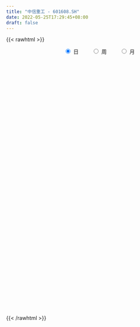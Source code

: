 ```yaml
---
title: "中信重工 - 601608.SH"
date: 2022-05-25T17:29:45+08:00
draft: false
---
```

{{< rawhtml >}}
    <div style="text-align: center">
        <label style="padding: 1rem;"><input style="margin-right: .5rem" type="radio" name="period" value="D" checked onclick="period_change(this)">日</label>
        <label style="padding: 1rem;"><input style="margin-right: .5rem" type="radio" name="period" value="W" onclick="period_change(this)">周</label>
        <label style="padding: 1rem;"><input style="margin-right: .5rem" type="radio" name="period" value="M" onclick="period_change(this)">月</label>
    </div>
    <div id="chart" style="height: 700px;"></div> 
    <script type="text/javascript">
        const D_v = [151271.16,103616.35,180490.58,103396.0,112968.5,92771.3,87438.8,121999.14,134313.66,95835.88,171303.19,303034.0,186067.5,106469.68,98092.66,81021.5,81528.0,83546.1,79774.51,119081.0,160177.5,103045.01,97140.44,102372.0,61863.52,102126.01,194772.79,127841.0,115145.0,106036.23,96478.09,324695.1,974049.99,1985480.8200000001,1564487.2,909952.3199999999,878030.7,468102.53,530764.0,463772.93,465530.17,252750.08,436037.3,633409.3,459262.64,351858.88,286648.65,210507.44,197715.3,510340.98,321627.1,304542.58,577513.33,230108.57,210083.67,272149.09,563201.03,1032859.09,693520.01,381384.54,495393.42,303038.78,480160.08,375949.38,273879.35,215077.27,310668.37,313813.83,236927.0,942674.74,1274289.7,2636194.3399999999,1301046.5800000001,941640.3,982386.0699999999,1382982.6200000001,805081.9300000001,790851.6899999999,1953967.0800000001,3780621.21,1848002.71,1676538.52,1984308.97,1569611.25,3313048.1800000002,2406843.6699999999,1240048.3100000001,729627.63,1152784.0700000001,1576290.54,1946225.6799999999,2840697.25,2318789.3900000001,1712985.6299999999,1284609.23,1437727.03,1465671.1000000001,1146883.25,690975.71,1465392.51,805058.88,824011.0600000001,686081.75,842950.0600000001,786345.36,771970.6899999999,694930.98,566364.3100000001,584914.59,490727.93,615370.17,639804.16,474941.38,432408.17,510818.7,462877.05,854750.52,508785.62,318568.56,319922.99,355219.11,422075.96,417764.88,405303.42,386874.08,446575.04,740348.3,1476531.8200000001,907651.8,611225.9,404404.16,362569.61,373510.58,462181.24,839023.35,477104.64,574979.65,763226.17,1023296.9300000001,668413.95,576429.95,490847.57,436845.74,422106.98,592529.75,1209493.5600000001,663963.6,632439.58,643206.39,588990.08,539616.8,389609.13,592641.1899999999,335872.19,288206.01,272192.9,216909.64,211548.84,263544.11,332345.34,224400.75,510013.75,260198.74,227082.0,237937.44,195533.27,210102.95,272120.15,307493.6,214267.85,323284.55,190217.0,218421.9,317274.81,230046.48,267798.0,252823.79,269762.5,228157.3,215819.0,188525.71,228023.31,196428.96,130597.5,128948.0,176481.77,185385.9,168017.22,272621.53,217412.51,325296.13,215155.11,143407.41,386456.75,207419.9,200873.0,232849.78,255161.53,265117.5,348837.5,207027.53,189715.74,223187.96,289987.7,268517.75,198285.92,202900.44,182779.82,131539.62,136737.84,115690.93,118254.28,157211.43,133601.01,168872.05,124641.0,150319.42,195178.62,176625.61,187731.35,299974.23,206885.88,131965.96,157989.39,179943.72,118527.24,113953.62,134347.97,246874.5,143809.17,246590.48,189285.1,215107.45,145655.41,202338.98,141066.0,147592.67,133893.89,137302.09,160877.5,122055.0,91741.68,90606.13,86314.5,123264.11,172646.31,179091.73,112781.1,221902.9,189958.2]
const D_histogram = [0.0,-0.0012763533,0.0005397956,-0.0021647919,-0.0050162336,-0.0065224569,-0.0064535222,-0.0041162421,-0.001740321,-0.0007371168,0.0019074919,-0.0022074373,-0.0058775165,-0.0090693666,-0.0104971256,-0.0113585926,-0.0105177174,-0.0079917785,-0.0058002266,-0.0020117788,0.0019453844,0.0032564772,0.0034647073,0.0010547238,0.0009503041,0.0010179219,0.0043656244,0.0044975103,0.0025966204,0.0033316518,0.0018564062,0.0022470252,0.0241585137,0.0405245124,0.0537407626,0.0539822085,0.0427711037,0.029971014,0.0129486113,0.0036960789,-0.0008416353,-0.0034671351,-0.0142893013,-0.013101175,-0.0082403314,-0.0076761529,-0.0117252686,-0.0152424208,-0.0150289134,-0.011177686,-0.0122299973,-0.0130882115,-0.026475192,-0.031043107,-0.0310495445,-0.0249413294,0.0019285538,0.0155670362,0.0252226413,0.0299419666,0.0344425718,0.0353007736,0.038217778,0.031336177,0.024345913,0.0156839632,0.0038398533,0.0040150726,-0.0010580947,0.0099928056,0.0407587032,0.0732414097,0.0755743243,0.0689262152,0.0491822629,0.0502327761,0.0469165279,0.0690099613,0.1082669354,0.1144955253,0.1039023287,0.1220128356,0.1134907818,0.0986748529,0.1104601224,0.0850802825,0.0560497325,0.0280395989,-0.0151572973,-0.0240924813,0.0023719304,0.050269585,0.0470725986,0.0004236047,-0.0276198022,-0.0813973299,-0.0825676843,-0.0996549424,-0.1204903182,-0.1614533942,-0.1876278966,-0.1989043952,-0.1997986376,-0.1802815145,-0.1562412842,-0.1289938279,-0.1008704981,-0.0893969708,-0.0721643321,-0.0616335298,-0.0569912288,-0.061258602,-0.0560690001,-0.0450962044,-0.0392673399,-0.0324114158,-0.0117955679,-0.0078598111,-0.0037182139,0.0041728248,0.006970826,0.0044995162,0.0084174487,0.0122864052,0.0082357245,0.0147309804,0.047245634,0.0553278127,0.058395408,0.0586642328,0.0570310426,0.0509704523,0.0442509175,0.0424751744,0.0425180289,0.0378580016,0.0272174162,0.0280021587,0.0352049385,0.0351235962,0.0361445074,0.0287859182,0.0184098909,0.0085590904,-0.0062092105,-0.0015733689,0.0028598248,0.0037362059,-0.0059675073,-0.0115695067,-0.019386009,-0.0230311673,-0.0378581159,-0.0454283454,-0.0453971129,-0.0436904826,-0.0402854538,-0.0352644035,-0.0287751226,-0.0305746508,-0.0278327742,-0.022962907,-0.0156858525,-0.0110748035,-0.0045221723,-0.0034675543,-0.0065445426,-0.0088440413,-0.0105155238,-0.0142344955,-0.0202857491,-0.0242444967,-0.0291816263,-0.0318539569,-0.0328940659,-0.0404397531,-0.035620867,-0.0219471794,-0.0072193089,0.0029464616,0.0109895273,0.0108736783,0.0094543291,0.0130144174,0.0175647023,0.0160752901,0.018499871,0.0212938715,0.0228480646,0.026682505,0.0227498647,0.020485039,0.0180612503,0.0220054868,0.0245787467,0.0241872606,0.0187120407,0.0109329831,-0.0023744392,-0.0190821012,-0.0242380996,-0.0237427394,-0.0273351899,-0.0428118259,-0.0412158159,-0.0359286714,-0.0240560311,-0.016281404,-0.0082548993,-0.0011106472,0.0012795841,0.0018382242,0.0024917372,0.0006120708,0.0029853864,0.0021495817,0.0050848672,0.0108565137,0.0085059832,0.0113792876,0.0033103455,0.0041146968,0.0008564634,0.0041552034,0.0005323285,-0.001496587,0.0001360371,-0.002404018,-0.0112498543,-0.0127096752,-0.0241126533,-0.0302460862,-0.0211990292,-0.0158266128,-0.0047066525,0.0049763212,0.0100487968,0.0170481039,0.0242111636,0.0265789423,0.02767096,0.028481219,0.0270929575,0.0249759074,0.0250088272,0.0282451107,0.0313406428,0.0328378969,0.0267982821,0.0290537645]
const D_fast = [0.0,-0.0015954416,0.0003556562,-0.0028901294,-0.0069956294,-0.010132467,-0.0116769127,-0.0103686932,-0.0084278523,-0.0076089274,-0.0044874457,-0.0091542342,-0.0142936926,-0.0197528843,-0.0238049247,-0.0275060398,-0.029294594,-0.0287665997,-0.0280251045,-0.0247396013,-0.020296092,-0.01817088,-0.017096473,-0.0192427756,-0.0191096192,-0.0187875209,-0.0143484124,-0.0130921488,-0.0143438837,-0.0127759394,-0.0137870834,-0.0128347081,0.0151164088,0.0416135356,0.0682649764,0.0820019745,0.0814836456,0.0761763094,0.0623910596,0.0540625469,0.0493144239,0.0458221403,0.0314276488,0.0293404813,0.0321412421,0.0307863824,0.0238059495,0.0164781921,0.0129344712,0.013991277,0.0098814665,0.0057511993,-0.0142545792,-0.0265832708,-0.0343520946,-0.0344792118,-0.0071271901,0.0104030513,0.0263643167,0.0385691336,0.0516803818,0.061363777,0.073835226,0.0747876692,0.0738838834,0.0691429244,0.0582587779,0.0594377653,0.0541000744,0.0676491761,0.1086047495,0.1593978084,0.1806243041,0.1912077488,0.1837593622,0.1973680694,0.2057809532,0.2451268769,0.3114505849,0.346303056,0.3616854416,0.4102991575,0.4301497991,0.4400025834,0.4794028835,0.4752931142,0.4602749974,0.4392747635,0.392288543,0.3773302387,0.4043876329,0.4648526838,0.473423847,0.4268807543,0.3919323968,0.3178055367,0.2959932612,0.2539922675,0.2030343121,0.1217078877,0.0486264111,-0.0123761863,-0.0632200882,-0.0887733436,-0.1037934344,-0.1087944351,-0.1058887298,-0.1167644452,-0.1175728896,-0.1224504698,-0.1320559759,-0.1516379996,-0.1604656477,-0.1607669031,-0.1647548736,-0.1660018034,-0.1483348476,-0.1463640434,-0.1431519998,-0.1342177548,-0.1296770471,-0.1310234779,-0.1250011832,-0.1180606254,-0.120052375,-0.109874374,-0.0655483119,-0.04363418,-0.0259677327,-0.0110328497,0.0015917208,0.0082737436,0.0126169381,0.0214599887,0.0321323504,0.0369368235,0.0331005922,0.0408858743,0.0568898888,0.0655894455,0.0756464835,0.0754843739,0.0697108193,0.0619997914,0.0456791879,0.0499216873,0.0550698371,0.0568802697,0.0456846797,0.0371903037,0.024527299,0.015124349,-0.0091671287,-0.0280944444,-0.0394124902,-0.0486284806,-0.0552948152,-0.0590898657,-0.0597943656,-0.0692375564,-0.0734538734,-0.0743247329,-0.0709691415,-0.0691267933,-0.0637047053,-0.0635169758,-0.0682300997,-0.0727406088,-0.0770409722,-0.0843185678,-0.0954412587,-0.1054611304,-0.1176936666,-0.1283294865,-0.1375931119,-0.1552487374,-0.159335068,-0.1511481753,-0.138225132,-0.1273227462,-0.1165322986,-0.113929728,-0.1129854949,-0.1061718023,-0.0972303418,-0.0947009314,-0.0876513828,-0.0795339144,-0.0722677052,-0.0617626386,-0.0600078127,-0.0571513786,-0.0550598548,-0.0456142465,-0.0368963,-0.0312409709,-0.0320381806,-0.0370839925,-0.0509850246,-0.0724632119,-0.0836787352,-0.0891190598,-0.0995453078,-0.1257249003,-0.1344328443,-0.1381278677,-0.1322692351,-0.128564959,-0.1226021791,-0.1157355888,-0.1130254615,-0.1120072653,-0.110730818,-0.1124574667,-0.1093378045,-0.1096362137,-0.1054297115,-0.0969439366,-0.0971679713,-0.0914498449,-0.0986912007,-0.0968581751,-0.0999022927,-0.0955647519,-0.0990545446,-0.1014576068,-0.0997909734,-0.102932033,-0.1145903329,-0.1192275726,-0.136658714,-0.1503536685,-0.1466063688,-0.1451906056,-0.1352473085,-0.1243202544,-0.1167355796,-0.1054742466,-0.0922583959,-0.0832458817,-0.075236124,-0.0673055602,-0.0619205823,-0.0577936556,-0.0515085289,-0.0412109678,-0.030280275,-0.0205735468,-0.019913591,-0.0103946674]
const D_slow = [0.0,-0.0003190883,-0.0001841394,-0.0007253374,-0.0019793958,-0.00361001,-0.0052233906,-0.0062524511,-0.0066875313,-0.0068718105,-0.0063949376,-0.0069467969,-0.008416176,-0.0106835177,-0.0133077991,-0.0161474472,-0.0187768766,-0.0207748212,-0.0222248778,-0.0227278225,-0.0222414764,-0.0214273571,-0.0205611803,-0.0202974994,-0.0200599233,-0.0198054429,-0.0187140368,-0.0175896592,-0.0169405041,-0.0161075911,-0.0156434896,-0.0150817333,-0.0090421049,0.0010890232,0.0145242138,0.028019766,0.0387125419,0.0462052954,0.0494424482,0.050366468,0.0501560591,0.0492892754,0.0457169501,0.0424416563,0.0403815735,0.0384625353,0.0355312181,0.0317206129,0.0279633846,0.025168963,0.0221114637,0.0188394109,0.0122206128,0.0044598361,-0.00330255,-0.0095378824,-0.0090557439,-0.0051639849,0.0011416754,0.0086271671,0.01723781,0.0260630034,0.0356174479,0.0434514922,0.0495379704,0.0534589612,0.0544189245,0.0554226927,0.055158169,0.0576563704,0.0678460463,0.0861563987,0.1050499798,0.1222815336,0.1345770993,0.1471352933,0.1588644253,0.1761169156,0.2031836495,0.2318075308,0.2577831129,0.2882863218,0.3166590173,0.3413277305,0.3689427611,0.3902128317,0.4042252649,0.4112351646,0.4074458403,0.4014227199,0.4020157025,0.4145830988,0.4263512484,0.4264571496,0.4195521991,0.3992028666,0.3785609455,0.3536472099,0.3235246303,0.2831612818,0.2362543077,0.1865282089,0.1365785494,0.0915081708,0.0524478498,0.0201993928,-0.0050182317,-0.0273674744,-0.0454085574,-0.0608169399,-0.0750647471,-0.0903793976,-0.1043966476,-0.1156706987,-0.1254875337,-0.1335903876,-0.1365392796,-0.1385042324,-0.1394337859,-0.1383905797,-0.1366478732,-0.1355229941,-0.1334186319,-0.1303470306,-0.1282880995,-0.1246053544,-0.1127939459,-0.0989619927,-0.0843631407,-0.0696970825,-0.0554393218,-0.0426967088,-0.0316339794,-0.0210151858,-0.0103856785,-0.0009211781,0.0058831759,0.0128837156,0.0216849502,0.0304658493,0.0395019761,0.0466984557,0.0513009284,0.053440701,0.0518883984,0.0514950562,0.0522100124,0.0531440638,0.051652187,0.0487598103,0.0439133081,0.0381555163,0.0286909873,0.0173339009,0.0059846227,-0.004937998,-0.0150093614,-0.0238254623,-0.0310192429,-0.0386629056,-0.0456210992,-0.0513618259,-0.055283289,-0.0580519899,-0.059182533,-0.0600494215,-0.0616855572,-0.0638965675,-0.0665254484,-0.0700840723,-0.0751555096,-0.0812166338,-0.0885120403,-0.0964755296,-0.104699046,-0.1148089843,-0.123714201,-0.1292009959,-0.1310058231,-0.1302692077,-0.1275218259,-0.1248034063,-0.122439824,-0.1191862197,-0.1147950441,-0.1107762216,-0.1061512538,-0.100827786,-0.0951157698,-0.0884451435,-0.0827576774,-0.0776364176,-0.0731211051,-0.0676197334,-0.0614750467,-0.0554282315,-0.0507502213,-0.0480169756,-0.0486105854,-0.0533811107,-0.0594406356,-0.0653763204,-0.0722101179,-0.0829130744,-0.0932170284,-0.1021991962,-0.108213204,-0.112283555,-0.1143472798,-0.1146249416,-0.1143050456,-0.1138454895,-0.1132225552,-0.1130695375,-0.1123231909,-0.1117857955,-0.1105145787,-0.1078004503,-0.1056739545,-0.1028291325,-0.1020015462,-0.100972872,-0.1007587561,-0.0997199553,-0.0995868731,-0.0999610199,-0.0999270106,-0.1005280151,-0.1033404786,-0.1065178974,-0.1125460608,-0.1201075823,-0.1254073396,-0.1293639928,-0.1305406559,-0.1292965756,-0.1267843764,-0.1225223505,-0.1164695596,-0.109824824,-0.102907084,-0.0957867792,-0.0890135398,-0.082769563,-0.0765173562,-0.0694560785,-0.0616209178,-0.0534114436,-0.0467118731,-0.0394484319]
const D_data = [['2021-05-14', 3.4213, 3.4812, 3.4114, 3.4812],['2021-05-17', 3.4712, 3.4612, 3.4513, 3.5011],['2021-05-18', 3.4712, 3.5011, 3.4313, 3.561],['2021-05-19', 3.4712, 3.4413, 3.4413, 3.4912],['2021-05-20', 3.4413, 3.4213, 3.4114, 3.4612],['2021-05-21', 3.4213, 3.4213, 3.4014, 3.4413],['2021-05-24', 3.4114, 3.4313, 3.4014, 3.4513],['2021-05-25', 3.4213, 3.4612, 3.4014, 3.4612],['2021-05-26', 3.4612, 3.4712, 3.4413, 3.4812],['2021-05-27', 3.4513, 3.4612, 3.4513, 3.4812],['2021-05-28', 3.4712, 3.4912, 3.4413, 3.4912],['2021-05-31', 3.4513, 3.4014, 3.3815, 3.4712],['2021-06-01', 3.3914, 3.3815, 3.3416, 3.4014],['2021-06-02', 3.3914, 3.3615, 3.3515, 3.4014],['2021-06-03', 3.3615, 3.3615, 3.3515, 3.3815],['2021-06-04', 3.3615, 3.3515, 3.3416, 3.3715],['2021-06-07', 3.3615, 3.3615, 3.3416, 3.3815],['2021-06-08', 3.3715, 3.3815, 3.3515, 3.3815],['2021-06-09', 3.3815, 3.3815, 3.3715, 3.4014],['2021-06-10', 3.3914, 3.4114, 3.3715, 3.4114],['2021-06-11', 3.4014, 3.4313, 3.3914, 3.4413],['2021-06-15', 3.4413, 3.4114, 3.4014, 3.4513],['2021-06-16', 3.4114, 3.4014, 3.3815, 3.4114],['2021-06-17', 3.4014, 3.3615, 3.3515, 3.4313],['2021-06-18', 3.3815, 3.3815, 3.3515, 3.3914],['2021-06-21', 3.3815, 3.3815, 3.3515, 3.3815],['2021-06-22', 3.3715, 3.4313, 3.3715, 3.4612],['2021-06-23', 3.4413, 3.4014, 3.4014, 3.4413],['2021-06-24', 3.3914, 3.3715, 3.3715, 3.4213],['2021-06-25', 3.3715, 3.4014, 3.3615, 3.4014],['2021-06-28', 3.4014, 3.3715, 3.3615, 3.4014],['2021-06-29', 3.3815, 3.3914, 3.3715, 3.5211],['2021-06-30', 3.3914, 3.7306, 3.3914, 3.7306],['2021-07-01', 3.9999, 3.7904, 3.6907, 4.0996],['2021-07-02', 3.5909, 3.8702, 3.5809, 4.0897],['2021-07-05', 3.8503, 3.7904, 3.7206, 3.97],['2021-07-06', 3.8104, 3.6607, 3.5909, 3.8203],['2021-07-07', 3.6508, 3.6109, 3.561, 3.6508],['2021-07-08', 3.6109, 3.5011, 3.4812, 3.6408],['2021-07-09', 3.4712, 3.541, 3.4612, 3.5909],['2021-07-12', 3.551, 3.571, 3.5211, 3.6308],['2021-07-13', 3.571, 3.5809, 3.5311, 3.6308],['2021-07-14', 3.571, 3.4413, 3.4413, 3.571],['2021-07-15', 3.4513, 3.561, 3.4213, 3.7006],['2021-07-16', 3.5809, 3.6208, 3.541, 3.6607],['2021-07-19', 3.6109, 3.5809, 3.551, 3.6508],['2021-07-20', 3.561, 3.5111, 3.4912, 3.561],['2021-07-21', 3.4912, 3.4912, 3.4812, 3.541],['2021-07-22', 3.4812, 3.5211, 3.4712, 3.561],['2021-07-23', 3.5011, 3.571, 3.4912, 3.6907],['2021-07-26', 3.6009, 3.5111, 3.5011, 3.6109],['2021-07-27', 3.5011, 3.5011, 3.4912, 3.5809],['2021-07-28', 3.4912, 3.2917, 3.2917, 3.5111],['2021-07-29', 3.3316, 3.3316, 3.2917, 3.3615],['2021-07-30', 3.3216, 3.3515, 3.2219, 3.3615],['2021-08-02', 3.3316, 3.4213, 3.3017, 3.4413],['2021-08-03', 3.4912, 3.7605, 3.4812, 3.7605],['2021-08-04', 3.7705, 3.7106, 3.6009, 3.8403],['2021-08-05', 3.72, 3.74, 3.69, 3.82],['2021-08-06', 3.76, 3.74, 3.7, 3.79],['2021-08-09', 3.76, 3.79, 3.75, 3.93],['2021-08-10', 3.76, 3.79, 3.73, 3.82],['2021-08-11', 3.77, 3.86, 3.76, 3.88],['2021-08-12', 3.86, 3.76, 3.75, 3.86],['2021-08-13', 3.75, 3.75, 3.74, 3.83],['2021-08-16', 3.76, 3.71, 3.71, 3.78],['2021-08-17', 3.72, 3.63, 3.59, 3.75],['2021-08-18', 3.63, 3.76, 3.61, 3.78],['2021-08-19', 3.73, 3.69, 3.64, 3.75],['2021-08-20', 3.68, 3.92, 3.65, 4.0],['2021-08-23', 4.08, 4.31, 4.08, 4.31],['2021-08-24', 4.49, 4.56, 4.17, 4.7],['2021-08-25', 4.45, 4.35, 4.3, 4.49],['2021-08-26', 4.28, 4.3, 4.2, 4.41],['2021-08-27', 4.26, 4.13, 4.08, 4.29],['2021-08-30', 4.15, 4.4, 4.12, 4.5],['2021-08-31', 4.42, 4.4, 4.32, 4.53],['2021-09-01', 4.52, 4.84, 4.51, 4.84],['2021-09-02', 5.31, 5.32, 5.09, 5.32],['2021-09-03', 5.57, 5.15, 5.11, 5.66],['2021-09-06', 5.11, 5.05, 4.97, 5.27],['2021-09-07', 4.97, 5.56, 4.88, 5.56],['2021-09-08', 5.56, 5.39, 5.36, 5.8],['2021-09-09', 5.5, 5.38, 5.21, 5.75],['2021-09-10', 5.6, 5.84, 5.51, 5.92],['2021-09-13', 5.71, 5.47, 5.36, 5.78],['2021-09-14', 5.38, 5.39, 5.22, 5.62],['2021-09-15', 5.44, 5.34, 5.27, 5.52],['2021-09-16', 5.31, 5.02, 5.0, 5.38],['2021-09-17', 4.99, 5.35, 4.88, 5.52],['2021-09-22', 5.15, 5.89, 5.05, 5.89],['2021-09-23', 5.96, 6.44, 5.85, 6.48],['2021-09-24', 6.2, 6.02, 5.9, 6.33],['2021-09-27', 6.21, 5.42, 5.42, 6.28],['2021-09-28', 5.43, 5.5, 5.3, 5.75],['2021-09-29', 5.47, 4.97, 4.95, 5.59],['2021-09-30', 5.06, 5.47, 5.05, 5.47],['2021-10-08', 5.55, 5.2, 5.09, 5.66],['2021-10-11', 5.2, 5.01, 4.99, 5.27],['2021-10-12', 5.02, 4.52, 4.51, 5.07],['2021-10-13', 4.56, 4.42, 4.34, 4.59],['2021-10-14', 4.41, 4.38, 4.29, 4.53],['2021-10-15', 4.37, 4.34, 4.25, 4.46],['2021-10-18', 4.33, 4.51, 4.32, 4.56],['2021-10-19', 4.51, 4.56, 4.46, 4.67],['2021-10-20', 4.5, 4.63, 4.5, 4.73],['2021-10-21', 4.63, 4.7, 4.59, 4.87],['2021-10-22', 4.68, 4.52, 4.5, 4.74],['2021-10-25', 4.46, 4.6, 4.44, 4.73],['2021-10-26', 4.58, 4.53, 4.5, 4.76],['2021-10-27', 4.55, 4.44, 4.39, 4.58],['2021-10-28', 4.39, 4.27, 4.25, 4.48],['2021-10-29', 4.3, 4.33, 4.17, 4.35],['2021-11-01', 4.32, 4.39, 4.29, 4.48],['2021-11-02', 4.39, 4.32, 4.2, 4.41],['2021-11-03', 4.3, 4.32, 4.25, 4.41],['2021-11-04', 4.34, 4.53, 4.29, 4.6],['2021-11-05', 4.53, 4.36, 4.35, 4.55],['2021-11-08', 4.35, 4.36, 4.29, 4.41],['2021-11-09', 4.37, 4.42, 4.37, 4.5],['2021-11-10', 4.38, 4.37, 4.29, 4.42],['2021-11-11', 4.35, 4.29, 4.25, 4.36],['2021-11-12', 4.28, 4.36, 4.23, 4.44],['2021-11-15', 4.36, 4.37, 4.3, 4.44],['2021-11-16', 4.39, 4.26, 4.25, 4.39],['2021-11-17', 4.26, 4.39, 4.25, 4.44],['2021-11-18', 4.4, 4.83, 4.38, 4.83],['2021-11-19', 4.85, 4.66, 4.59, 4.88],['2021-11-22', 4.65, 4.66, 4.62, 4.82],['2021-11-23', 4.64, 4.67, 4.63, 4.74],['2021-11-24', 4.65, 4.68, 4.64, 4.72],['2021-11-25', 4.69, 4.64, 4.6, 4.72],['2021-11-26', 4.6, 4.63, 4.58, 4.68],['2021-11-29', 4.56, 4.7, 4.49, 4.73],['2021-11-30', 4.7, 4.75, 4.67, 4.93],['2021-12-01', 4.75, 4.71, 4.67, 4.78],['2021-12-02', 4.7, 4.62, 4.58, 4.79],['2021-12-03', 4.6, 4.76, 4.57, 4.85],['2021-12-06', 4.77, 4.89, 4.74, 4.95],['2021-12-07', 4.84, 4.85, 4.73, 4.91],['2021-12-08', 4.85, 4.9, 4.81, 4.98],['2021-12-09', 4.89, 4.81, 4.78, 4.9],['2021-12-10', 4.78, 4.75, 4.71, 4.86],['2021-12-13', 4.73, 4.72, 4.7, 4.8],['2021-12-14', 4.69, 4.6, 4.56, 4.69],['2021-12-15', 4.6, 4.82, 4.59, 5.04],['2021-12-16', 4.82, 4.85, 4.77, 4.93],['2021-12-17', 4.84, 4.83, 4.81, 5.01],['2021-12-20', 4.81, 4.68, 4.66, 4.92],['2021-12-21', 4.67, 4.69, 4.65, 4.74],['2021-12-22', 4.7, 4.62, 4.6, 4.72],['2021-12-23', 4.61, 4.63, 4.55, 4.66],['2021-12-24', 4.61, 4.42, 4.41, 4.63],['2021-12-27', 4.4, 4.42, 4.3, 4.43],['2021-12-28', 4.41, 4.46, 4.36, 4.47],['2021-12-29', 4.44, 4.45, 4.41, 4.53],['2021-12-30', 4.46, 4.45, 4.43, 4.5],['2021-12-31', 4.5, 4.46, 4.45, 4.53],['2022-01-04', 4.48, 4.48, 4.42, 4.5],['2022-01-05', 4.48, 4.36, 4.34, 4.49],['2022-01-06', 4.33, 4.39, 4.33, 4.46],['2022-01-07', 4.44, 4.41, 4.41, 4.62],['2022-01-10', 4.4, 4.45, 4.33, 4.46],['2022-01-11', 4.44, 4.43, 4.42, 4.48],['2022-01-12', 4.45, 4.47, 4.43, 4.51],['2022-01-13', 4.47, 4.41, 4.41, 4.48],['2022-01-14', 4.38, 4.34, 4.33, 4.43],['2022-01-17', 4.33, 4.32, 4.3, 4.4],['2022-01-18', 4.32, 4.3, 4.22, 4.35],['2022-01-19', 4.29, 4.24, 4.21, 4.33],['2022-01-20', 4.23, 4.16, 4.1, 4.24],['2022-01-21', 4.15, 4.13, 4.1, 4.18],['2022-01-24', 4.12, 4.06, 4.03, 4.12],['2022-01-25', 4.09, 4.03, 4.02, 4.26],['2022-01-26', 4.04, 4.0, 3.95, 4.08],['2022-01-27', 3.99, 3.85, 3.83, 4.02],['2022-01-28', 3.87, 3.95, 3.84, 4.04],['2022-02-07', 4.02, 4.07, 4.0, 4.1],['2022-02-08', 4.09, 4.13, 4.03, 4.14],['2022-02-09', 4.14, 4.12, 4.11, 4.15],['2022-02-10', 4.12, 4.13, 4.08, 4.16],['2022-02-11', 4.1, 4.04, 4.02, 4.13],['2022-02-14', 4.06, 4.01, 3.97, 4.06],['2022-02-15', 4.0, 4.07, 4.0, 4.07],['2022-02-16', 4.09, 4.1, 4.07, 4.1],['2022-02-17', 4.08, 4.03, 4.02, 4.09],['2022-02-18', 4.01, 4.08, 3.99, 4.09],['2022-02-21', 4.08, 4.1, 4.03, 4.1],['2022-02-22', 4.11, 4.1, 4.04, 4.16],['2022-02-23', 4.1, 4.15, 4.08, 4.15],['2022-02-24', 4.13, 4.06, 4.0, 4.17],['2022-02-25', 4.08, 4.07, 4.04, 4.12],['2022-02-28', 4.08, 4.06, 4.02, 4.09],['2022-03-01', 4.05, 4.15, 4.04, 4.17],['2022-03-02', 4.14, 4.16, 4.12, 4.17],['2022-03-03', 4.17, 4.14, 4.13, 4.19],['2022-03-04', 4.13, 4.07, 4.05, 4.15],['2022-03-07', 4.07, 4.01, 3.98, 4.08],['2022-03-08', 4.02, 3.88, 3.85, 4.04],['2022-03-09', 3.88, 3.74, 3.58, 3.9],['2022-03-10', 3.81, 3.8, 3.77, 3.85],['2022-03-11', 3.76, 3.83, 3.67, 3.84],['2022-03-14', 3.83, 3.74, 3.74, 3.88],['2022-03-15', 3.71, 3.5, 3.5, 3.72],['2022-03-16', 3.6, 3.63, 3.41, 3.65],['2022-03-17', 3.66, 3.65, 3.63, 3.72],['2022-03-18', 3.65, 3.74, 3.63, 3.76],['2022-03-21', 3.75, 3.71, 3.65, 3.78],['2022-03-22', 3.71, 3.73, 3.68, 3.76],['2022-03-23', 3.76, 3.74, 3.71, 3.77],['2022-03-24', 3.72, 3.69, 3.67, 3.73],['2022-03-25', 3.68, 3.66, 3.65, 3.71],['2022-03-28', 3.65, 3.65, 3.55, 3.7],['2022-03-29', 3.65, 3.6, 3.58, 3.68],['2022-03-30', 3.62, 3.64, 3.59, 3.65],['2022-03-31', 3.63, 3.59, 3.59, 3.64],['2022-04-01', 3.57, 3.63, 3.54, 3.64],['2022-04-06', 3.62, 3.68, 3.58, 3.69],['2022-04-07', 3.69, 3.58, 3.58, 3.69],['2022-04-08', 3.58, 3.64, 3.52, 3.64],['2022-04-11', 3.62, 3.48, 3.44, 3.62],['2022-04-12', 3.47, 3.56, 3.41, 3.57],['2022-04-13', 3.56, 3.49, 3.47, 3.56],['2022-04-14', 3.5, 3.56, 3.48, 3.56],['2022-04-15', 3.55, 3.46, 3.44, 3.55],['2022-04-18', 3.45, 3.45, 3.37, 3.45],['2022-04-19', 3.43, 3.48, 3.4, 3.5],['2022-04-20', 3.48, 3.41, 3.4, 3.49],['2022-04-21', 3.41, 3.28, 3.26, 3.43],['2022-04-22', 3.29, 3.32, 3.26, 3.35],['2022-04-25', 3.29, 3.13, 3.1, 3.29],['2022-04-26', 3.16, 3.11, 3.09, 3.26],['2022-04-27', 3.12, 3.27, 3.1, 3.29],['2022-04-28', 3.26, 3.23, 3.17, 3.27],['2022-04-29', 3.25, 3.32, 3.21, 3.33],['2022-05-05', 3.32, 3.34, 3.28, 3.38],['2022-05-06', 3.28, 3.31, 3.25, 3.33],['2022-05-09', 3.29, 3.36, 3.29, 3.39],['2022-05-10', 3.32, 3.4, 3.32, 3.42],['2022-05-11', 3.39, 3.37, 3.37, 3.45],['2022-05-12', 3.34, 3.37, 3.33, 3.4],['2022-05-13', 3.39, 3.38, 3.35, 3.43],['2022-05-16', 3.41, 3.36, 3.36, 3.42],['2022-05-17', 3.36, 3.35, 3.31, 3.38],['2022-05-18', 3.36, 3.38, 3.33, 3.41],['2022-05-19', 3.32, 3.44, 3.32, 3.44],['2022-05-20', 3.44, 3.47, 3.42, 3.5],['2022-05-23', 3.48, 3.48, 3.45, 3.5],['2022-05-24', 3.47, 3.39, 3.38, 3.55],['2022-05-25', 3.39, 3.5, 3.38, 3.51]]
const W_v = [2633207.7399999998,508447.56,1237962.6700000002,1136241.8200000001,797848.14,836788.4399999999,826950.6200000001,899286.5600000001,1195592.8700000001,1000516.5900000001,769375.36,657446.54,565892.17,467325.78,504244.73,555032.24,448465.45,666804.47,497288.26,203281.24,441280.91,495422.41,354126.99,450494.0499999999,657964.74,808000.26,808581.76,741027.36,860752.3200000001,702733.8599999999,227730.48,192815.66,596115.13,427586.72,807135.12,592341.1899999999,475768.63,375912.34,457224.5,704904.55,324777.27,178600.06,339832.35,428424.37,463340.75,380699.84,620278.61,335184.22,426623.77,612160.42,598545.8200000001,387184.57,686533.08,1267592.3399999999,714474.9399999999,747379.14,470130.34,272779.04,292282.03,316031.83,275354.34,526933.04,343774.27,440395.29,322733.6,385700.8,402400.98,353461.54,647195.76,471738.21,375604.75,375995.95,319253.43,260706.0,285461.49,237090.77,679416.3,490285.81,304429.09,413860.51,806670.8999999999,1161410.4400000002,3853799.23,10027928.120000001,8849721.6799999997,7097816.4099999992,4844295.4199999999,4011312.0800000001,2431931.6099999999,2149024.4899999998,2636111.1499999999,961107.1699999999,1908591.6299999999,1642730.47,1212168.4299999999,1267092.4099999999,678567.88,4409174.04,4658688.6200000001,2102299.1200000001,2110027.5099999998,1073467.3200000001,671775.5699999999,670386.1899999999,561377.27,704526.1900000001,550882.86,670606.7400000001,1268914.9399999999,1977263.5299999998,916930.55,1171943.8300000001,729368.4399999999,65789.37,339849.67,478555.5,404746.41,567594.52,335700.13,622644.62,517067.38,424906.49,306575.24,475935.75,992446.5,712645.3199999999,1702747.3,2700189.4900000002,775016.29,731943.76,1174894.5,1330915.1499999999,1611097.7000000002,2651701.1399999997,2473563.79,1791143.6000000001,1120231.6099999999,726234.1800000001,516520.69,594945.8500000001,788745.6200000001,1421118.1200000001,2424713.4299999997,1641214.3700000001,1504455.9300000002,1161959.54,630452.3200000001,730827.3,450356.27,790670.5699999999,325960.67,1603043.76,6287773.3499999996,2974335.7699999996,2300240.6600000001,1286046.97,1880711.4999999998,2035431.27,1460112.0800000001,1077811.74,864260.91,1962233.4700000002,918909.6399999999,657610.47,241871.74,101589.72,537614.52,475385.6900000001,480763.19,523354.69,885063.65,738620.9399999999,996553.72,1347135.4100000001,632139.5600000001,468708.0,888593.3999999999,3400917.6900000004,2699264.6900000004,1992225.0699999998,1191926.5800000001,862382.6,685067.6,408022.32,311683.22,946339.8099999999,1014006.7999999999,1365938.8799999999,946855.4899999999,937660.3099999999,564680.6699999999,412231.0,486951.21,430710.38,454199.24,207953.66,519327.53,593242.73,610890.6699999999,774685.34,524107.11,364420.97,645921.03,4945191.2000000002,3250622.48,2246989.4900000002,1557071.25,1643875.2499999998,2943113.7599999998,1928421.0100000002,2019161.21,7135556.9900000002,8713504.5300000012,10391509.6300000008,7105594.2200000007,7105712.3200000003,5900992.9900000002,1146883.25,4471519.9100000001,3662561.3999999999,2805758.23,2769640.0600000001,1833551.5,3455632.6600000001,2659362.0500000003,3116515.0499999998,3195834.1399999997,3520533.4700000002,2754063.5899999999,1324729.5800000001,1330303.95,1130854.3999999999,1307383.1499999999,1286364.98,1130287.8200000001,817842.13,1198502.5,1171006.8400000001,1265859.8,1182879.77,685002.49,734644.91,559535.58,976759.1799999999,757512.5,998977.42,288658.67,645870.1599999999,651922.78,524642.2]
const W_histogram = [0.0,-0.0050607407,-0.0237699052,-0.0310193224,-0.0439221038,-0.0444095896,-0.0420493763,-0.0379321675,-0.0271505481,-0.01712406,-0.0188107257,-0.0232787321,-0.0203448601,-0.0274294898,-0.0258091896,-0.0320457601,-0.0333172081,-0.0585331138,-0.074531531,-0.084375864,-0.1035668211,-0.1071374084,-0.1030132662,-0.0889932639,-0.0661311084,-0.046375292,-0.0307536107,-0.0153129715,-0.031750186,-0.064706611,-0.0726184287,-0.064252509,-0.0478715144,-0.0278482309,-0.0084299796,-0.0131598163,0.0007825335,0.0124023642,0.0206718786,0.0219319169,0.0212096902,0.0211363038,0.0245842454,0.0319042743,0.03043515,0.0209376214,0.0119189403,0.0017506154,-0.0174671253,-0.0292927615,-0.03389672,-0.0292267204,-0.0176649709,0.0115755841,0.0237639753,0.0397535245,0.0407509488,0.0448997668,0.0462239938,0.0456094316,0.0481496466,0.0555960476,0.0586188313,0.0388955463,0.0261739049,0.0260742027,0.0325551324,0.0338633151,0.0482868096,0.0459414917,0.0413556665,0.0399533827,0.0348172483,0.0307088174,0.0280217051,0.0320141245,0.0399172708,0.0427782753,0.0428632789,0.0411125706,0.0439210256,0.0556896048,0.1440805593,0.2787066836,0.3069969996,0.3261376369,0.3060538094,0.2865013697,0.2416163633,0.2004416315,0.1423363076,0.0636410653,-0.0030215345,-0.0643589192,-0.1024868388,-0.121933432,-0.1512267037,-0.1022696383,-0.0751785563,-0.0757347945,-0.0667486618,-0.0794080685,-0.0908201793,-0.0962035605,-0.1068283731,-0.1161280451,-0.1124152176,-0.1004848231,-0.0844319973,-0.0550210278,-0.032617105,-0.0366628937,-0.0468314281,-0.0538479336,-0.0495084607,-0.0527737864,-0.052256191,-0.0594353366,-0.062668837,-0.0682032108,-0.0594881176,-0.0548691056,-0.0434065391,-0.0300582861,-0.0142575835,-0.0085134847,0.0185913735,0.0372955609,0.0414172381,0.0310085311,-0.0070757633,-0.0166895665,-0.0047384874,-0.0103659694,0.0082283007,0.000378093,-0.0147529233,-0.0234544377,-0.0352362887,-0.0355575671,-0.0311312569,-0.0118351735,0.0126310816,0.0294985727,0.0323938451,0.024404228,0.0131334995,0.0124286686,0.0062870385,0.00657333,0.0026069046,0.0298279976,0.0700219782,0.07036151,0.0703041319,0.0679389826,0.069814568,0.0645627438,0.0537081652,0.0474147029,0.0340102248,0.0244192248,0.0144746754,-0.0066520418,-0.023485949,-0.0271460931,-0.0299280279,-0.0351299741,-0.044680475,-0.0455369828,-0.0414273715,-0.0298652495,-0.0167227814,-0.0089714444,-0.0177102962,-0.0216466365,-0.0216853742,-0.0001290873,0.0026387467,0.0055790627,-0.0042773706,-0.0254380335,-0.0423377957,-0.0441292275,-0.0324338831,-0.0261942551,-0.0089954003,0.003361538,0.0063037796,0.0063609684,0.0045923661,0.0036697877,-0.0005051986,-0.0077686915,-0.0140168232,-0.0122746457,-0.0081339734,-0.0084193192,-0.0031611269,-0.0080729729,-0.0050753378,-0.0055365356,-0.003680776,0.0281860641,0.0262020181,0.0291466044,0.0266888015,0.0100830411,0.0242582748,0.0327730748,0.0474297945,0.0676124254,0.1417387889,0.224407332,0.2322800131,0.266358475,0.2366111285,0.1857480682,0.0862406341,0.0276340036,-0.0259400583,-0.0594523542,-0.0804125798,-0.0730780656,-0.0692867134,-0.0575461508,-0.0502419504,-0.0402431728,-0.0602585719,-0.0691817449,-0.0762706686,-0.0829408242,-0.0977442776,-0.1147321941,-0.1147064879,-0.1069477642,-0.0976959876,-0.0871325422,-0.0914183681,-0.095005749,-0.0971125877,-0.0947687848,-0.0869895683,-0.0881384285,-0.0920694172,-0.0883938034,-0.0805799097,-0.0652927684,-0.0446977488,-0.0255826635]
const W_fast = [0.0,-0.0063259259,-0.0309775667,-0.0459818145,-0.0698651218,-0.0814550051,-0.0896071358,-0.0949729688,-0.0909789865,-0.0852335134,-0.0916228605,-0.10191055,-0.104062893,-0.1180048952,-0.1228368924,-0.1370849028,-0.1466856528,-0.186534837,-0.221166137,-0.252104436,-0.2971870983,-0.3275420378,-0.3491712122,-0.3573995259,-0.3510701474,-0.342908154,-0.3349748754,-0.3233624791,-0.34773724,-0.3968703178,-0.4229367426,-0.4306339502,-0.4262208342,-0.4131596084,-0.395848852,-0.4038686428,-0.3897306596,-0.3750102379,-0.3615727538,-0.3548297363,-0.3502495404,-0.3450388508,-0.3354448479,-0.3201487505,-0.3140090872,-0.3182722105,-0.3243111565,-0.3340418275,-0.3576263495,-0.3767751762,-0.3898533147,-0.3924899951,-0.3853444884,-0.3532100374,-0.3350806523,-0.309152722,-0.2979675605,-0.2825938007,-0.2697135753,-0.2589257796,-0.244348153,-0.2230027401,-0.2053252486,-0.215324647,-0.2215028122,-0.2150839637,-0.2004642509,-0.1906902394,-0.1641950425,-0.1550549875,-0.1493018961,-0.1407158342,-0.1371476566,-0.1335788831,-0.1292605691,-0.1172646185,-0.0993821545,-0.0858265812,-0.0750257579,-0.0664983236,-0.0527096121,-0.0270186318,0.0973924626,0.3016952577,0.4067348237,0.5074098702,0.563839495,0.6159123977,0.6314314822,0.6403671583,0.6178459113,0.5550609352,0.4876429519,0.4102158373,0.3464662081,0.2965362569,0.2294363093,0.2528259651,0.261122408,0.2416324712,0.2339314384,0.2014200146,0.1673028589,0.1378685876,0.1005366818,0.0622049985,0.0378140216,0.0246232103,0.0195680367,0.0352237493,0.0494733959,0.0362618838,0.0143854924,-0.0060929965,-0.0141306388,-0.0305894111,-0.0431358634,-0.0651738432,-0.0840745529,-0.1066597293,-0.1128166655,-0.1219149299,-0.1213039982,-0.1154703167,-0.10323401,-0.0996182823,-0.0678655808,-0.0398375032,-0.0253615164,-0.0280180907,-0.067871326,-0.0816575208,-0.0708910635,-0.0791100378,-0.0584586925,-0.066214377,-0.0850336242,-0.099598748,-0.1201896712,-0.1294003413,-0.1327568453,-0.1164195554,-0.0887955298,-0.0645533956,-0.0535596619,-0.055448222,-0.0634355757,-0.0610332394,-0.0656031099,-0.0636734859,-0.0669881851,-0.0323100927,0.0253893825,0.0433192917,0.0608379466,0.075457543,0.0947867704,0.1056756321,0.1082480949,0.1138083082,0.1089063864,0.1054201925,0.099094312,0.0763045843,0.0535991899,0.0431525226,0.0328885807,0.018904141,-0.0018164786,-0.0140572322,-0.0203044637,-0.0162086541,-0.0072468813,-0.0017384054,-0.0149048313,-0.0242528308,-0.029712912,-0.0081888969,-0.0047613763,-0.0004262946,-0.0113520705,-0.0388722418,-0.0663564529,-0.0791801916,-0.0755933179,-0.0759022538,-0.0609522491,-0.0477549263,-0.0432367397,-0.0415893088,-0.0422098195,-0.0422149511,-0.046516237,-0.0557219028,-0.0654742404,-0.0668007243,-0.0646935453,-0.0670837209,-0.0626158103,-0.0695458996,-0.0678170989,-0.0696624306,-0.068726865,-0.0298135089,-0.0252470503,-0.015015813,-0.0108014155,-0.0248864155,-0.0046466131,0.0120614556,0.0385756239,0.0756613611,0.1852224218,0.3239927979,0.3899354823,0.4906035629,0.5200089986,0.5155829553,0.4376356797,0.3859375501,0.3258784736,0.2775030892,0.2364397186,0.2255047164,0.2119743902,0.2093284152,0.204072128,0.2040101123,0.1689300703,0.1427114611,0.1165548702,0.0891495085,0.0499099857,0.0042390207,-0.0244118951,-0.0433901124,-0.0585623327,-0.0697820228,-0.0969224407,-0.1242612589,-0.1506462445,-0.1719946379,-0.1859628134,-0.2091462808,-0.2360946237,-0.2545174609,-0.2668485445,-0.2678845953,-0.2584640129,-0.2457445935]
const W_slow = [0.0,-0.0012651852,-0.0072076615,-0.0149624921,-0.025943018,-0.0370454154,-0.0475577595,-0.0570408014,-0.0638284384,-0.0681094534,-0.0728121348,-0.0786318178,-0.0837180329,-0.0905754053,-0.0970277027,-0.1050391428,-0.1133684448,-0.1280017232,-0.146634606,-0.167728572,-0.1936202773,-0.2204046294,-0.2461579459,-0.2684062619,-0.284939039,-0.296532862,-0.3042212647,-0.3080495076,-0.3159870541,-0.3321637068,-0.350318314,-0.3663814412,-0.3783493198,-0.3853113775,-0.3874188724,-0.3907088265,-0.3905131931,-0.3874126021,-0.3822446324,-0.3767616532,-0.3714592306,-0.3661751547,-0.3600290933,-0.3520530247,-0.3444442372,-0.3392098319,-0.3362300968,-0.3357924429,-0.3401592243,-0.3474824146,-0.3559565946,-0.3632632747,-0.3676795175,-0.3647856215,-0.3588446276,-0.3489062465,-0.3387185093,-0.3274935676,-0.3159375691,-0.3045352112,-0.2924977996,-0.2785987877,-0.2639440798,-0.2542201933,-0.2476767171,-0.2411581664,-0.2330193833,-0.2245535545,-0.2124818521,-0.2009964792,-0.1906575626,-0.1806692169,-0.1719649048,-0.1642877005,-0.1572822742,-0.1492787431,-0.1392994254,-0.1286048565,-0.1178890368,-0.1076108942,-0.0966306378,-0.0827082366,-0.0466880967,0.0229885742,0.0997378241,0.1812722333,0.2577856856,0.3294110281,0.3898151189,0.4399255268,0.4755096037,0.49141987,0.4906644864,0.4745747566,0.4489530469,0.4184696889,0.380663013,0.3550956034,0.3363009643,0.3173672657,0.3006801002,0.2808280831,0.2581230383,0.2340721481,0.2073650549,0.1783330436,0.1502292392,0.1251080334,0.1040000341,0.0902447771,0.0820905009,0.0729247775,0.0612169205,0.0477549371,0.0353778219,0.0221843753,0.0091203275,-0.0057385066,-0.0214057159,-0.0384565186,-0.053328548,-0.0670458243,-0.0778974591,-0.0854120306,-0.0889764265,-0.0911047977,-0.0864569543,-0.0771330641,-0.0667787546,-0.0590266218,-0.0607955626,-0.0649679543,-0.0661525761,-0.0687440685,-0.0666869933,-0.06659247,-0.0702807009,-0.0761443103,-0.0849533825,-0.0938427742,-0.1016255884,-0.1045843818,-0.1014266114,-0.0940519683,-0.085953507,-0.07985245,-0.0765690751,-0.073461908,-0.0718901484,-0.0702468159,-0.0695950897,-0.0621380903,-0.0446325958,-0.0270422183,-0.0094661853,0.0075185604,0.0249722024,0.0411128883,0.0545399296,0.0663936053,0.0748961616,0.0810009678,0.0846196366,0.0829566261,0.0770851389,0.0702986156,0.0628166086,0.0540341151,0.0428639964,0.0314797507,0.0211229078,0.0136565954,0.0094759,0.007233039,0.0028054649,-0.0026061942,-0.0080275378,-0.0080598096,-0.007400123,-0.0060053573,-0.0070746999,-0.0134342083,-0.0240186572,-0.0350509641,-0.0431594349,-0.0497079986,-0.0519568487,-0.0511164642,-0.0495405193,-0.0479502772,-0.0468021857,-0.0458847388,-0.0460110384,-0.0479532113,-0.0514574171,-0.0545260786,-0.0565595719,-0.0586644017,-0.0594546834,-0.0614729266,-0.0627417611,-0.064125895,-0.065046089,-0.057999573,-0.0514490684,-0.0441624173,-0.037490217,-0.0349694567,-0.028904888,-0.0207116193,-0.0088541706,0.0080489357,0.0434836329,0.0995854659,0.1576554692,0.224245088,0.2833978701,0.3298348871,0.3513950456,0.3583035465,0.3518185319,0.3369554434,0.3168522984,0.298582782,0.2812611037,0.266874566,0.2543140784,0.2442532852,0.2291886422,0.211893206,0.1928255388,0.1720903328,0.1476542633,0.1189712148,0.0902945928,0.0635576518,0.0391336549,0.0173505194,-0.0055040727,-0.0292555099,-0.0535336568,-0.077225853,-0.0989732451,-0.1210078522,-0.1440252065,-0.1661236574,-0.1862686348,-0.2025918269,-0.2137662641,-0.22016193]
const W_data = [['2017-04-14', 5.8677, 5.5704, 5.5307, 6.0164],['2017-04-21', 5.5704, 5.4911, 5.4713, 5.6299],['2017-07-28', 5.2136, 5.2433, 5.1045, 5.4911],['2017-08-04', 5.2433, 5.2929, 5.1739, 5.392],['2017-08-11', 5.3028, 5.1343, 5.1244, 5.3226],['2017-08-18', 5.1343, 5.2136, 5.0946, 5.273],['2017-08-25', 5.1937, 5.2136, 5.1244, 5.4019],['2017-09-01', 5.1937, 5.2136, 5.1937, 5.273],['2017-09-08', 5.2235, 5.3028, 5.2136, 5.3722],['2017-09-15', 5.3028, 5.3226, 5.2631, 5.4019],['2017-09-22', 5.3424, 5.1739, 5.1541, 5.3622],['2017-09-29', 5.164, 5.0946, 4.9658, 5.1838],['2017-10-13', 5.1343, 5.1541, 5.0649, 5.1937],['2017-10-20', 5.1541, 4.9856, 4.8964, 5.1541],['2017-10-27', 4.9856, 5.0451, 4.9261, 5.2037],['2017-11-03', 5.0054, 4.8964, 4.8667, 5.1541],['2017-11-10', 4.936, 4.8964, 4.8766, 4.9757],['2017-11-17', 4.8964, 4.4702, 4.4305, 4.9063],['2017-11-24', 4.4603, 4.4008, 4.3215, 4.4702],['2017-12-01', 4.4107, 4.3215, 4.2521, 4.4206],['2017-12-08', 4.0935, 4.0242, 3.9548, 4.2125],['2017-12-15', 4.0242, 4.044, 3.9548, 4.2422],['2017-12-22', 4.044, 4.0242, 4.0142, 4.1233],['2017-12-29', 4.0242, 4.0836, 3.9647, 4.1629],['2018-01-05', 4.0836, 4.1927, 4.0737, 4.1927],['2018-01-12', 4.1927, 4.1827, 4.0142, 4.4305],['2018-01-19', 4.1431, 4.153, 4.0242, 4.2323],['2018-01-26', 4.1332, 4.1728, 4.1233, 4.2918],['2018-02-02', 4.153, 3.707, 3.6574, 4.1827],['2018-02-09', 3.6673, 3.2808, 3.2015, 3.6773],['2018-02-14', 3.2907, 3.3799, 3.2907, 3.4394],['2018-02-23', 3.3898, 3.479, 3.3898, 3.5484],['2018-03-02', 3.4889, 3.5484, 3.4493, 3.6475],['2018-03-09', 3.5484, 3.6079, 3.5088, 3.6079],['2018-03-16', 3.6376, 3.6376, 3.598, 3.8953],['2018-03-23', 3.6079, 3.3105, 3.251, 3.6574],['2018-03-30', 3.2312, 3.5088, 3.2114, 3.5385],['2018-04-04', 3.4988, 3.4988, 3.4592, 3.6277],['2018-04-13', 3.4493, 3.4691, 3.3898, 3.5286],['2018-04-20', 3.4592, 3.37, 3.37, 3.6079],['2018-04-27', 3.37, 3.3105, 3.2808, 3.3997],['2018-05-04', 3.3006, 3.2808, 3.2114, 3.3204],['2018-05-11', 3.2907, 3.3006, 3.2808, 3.3502],['2018-05-18', 3.3105, 3.3502, 3.261, 3.4096],['2018-05-25', 3.3601, 3.2312, 3.2114, 3.4096],['2018-06-01', 3.2312, 3.0726, 3.0231, 3.2312],['2018-06-08', 3.0726, 2.9933, 2.9735, 3.1519],['2018-06-15', 2.9933, 2.8843, 2.8645, 2.9933],['2018-06-22', 2.8546, 2.6365, 2.5374, 2.8546],['2018-06-29', 2.6464, 2.577, 2.4581, 2.7158],['2018-07-06', 2.5572, 2.5473, 2.4779, 2.6167],['2018-07-13', 2.5572, 2.587, 2.4978, 2.6167],['2018-07-20', 2.5969, 2.6464, 2.5671, 2.8546],['2018-07-27', 2.6266, 2.924, 2.6068, 3.0627],['2018-08-03', 2.924, 2.7852, 2.6464, 2.9339],['2018-08-10', 2.7951, 2.8843, 2.7455, 2.9537],['2018-08-17', 2.8447, 2.7257, 2.7257, 2.9537],['2018-08-24', 2.7262, 2.766, 2.6963, 2.7859],['2018-08-31', 2.766, 2.7361, 2.7262, 2.8356],['2018-09-07', 2.7361, 2.7063, 2.6565, 2.7958],['2018-09-14', 2.6963, 2.7461, 2.6665, 2.7759],['2018-09-21', 2.7361, 2.8356, 2.6963, 2.9053],['2018-09-28', 2.8356, 2.8157, 2.766, 2.8754],['2018-10-12', 2.7958, 2.4874, 2.3879, 2.7958],['2018-10-19', 2.5073, 2.4774, 2.3779, 2.5272],['2018-10-26', 2.4774, 2.5869, 2.4675, 2.6167],['2018-11-02', 2.567, 2.6764, 2.5371, 2.6864],['2018-11-09', 2.6665, 2.6267, 2.6068, 2.6963],['2018-11-16', 2.6267, 2.8356, 2.6267, 2.8555],['2018-11-23', 2.8257, 2.6665, 2.6565, 2.8356],['2018-11-30', 2.6963, 2.6267, 2.557, 2.7262],['2018-12-07', 2.6565, 2.6565, 2.6466, 2.7461],['2018-12-14', 2.6366, 2.5968, 2.5769, 2.6764],['2018-12-21', 2.5968, 2.5869, 2.557, 2.6466],['2018-12-28', 2.5869, 2.5869, 2.557, 2.6764],['2019-01-04', 2.5869, 2.6764, 2.567, 2.6764],['2019-01-11', 2.6963, 2.766, 2.6764, 2.8356],['2019-01-18', 2.766, 2.7461, 2.7162, 2.8456],['2019-01-25', 2.756, 2.7361, 2.6764, 2.766],['2019-02-01', 2.7361, 2.7262, 2.5869, 2.766],['2019-02-15', 2.7361, 2.8058, 2.7063, 2.9451],['2019-02-22', 2.8257, 2.9849, 2.8157, 3.0545],['2019-03-01', 3.0247, 4.2883, 3.0247, 4.2883],['2019-03-08', 4.5171, 5.6414, 4.3778, 6.2782],['2019-03-15', 5.4723, 4.9947, 4.925, 6.2384],['2019-03-22', 4.935, 5.2832, 4.8753, 5.8105],['2019-03-29', 5.134, 5.0743, 4.736, 5.711],['2019-04-04', 5.1738, 5.2534, 5.1638, 5.6116],['2019-04-12', 5.2733, 5.0245, 4.9648, 5.3429],['2019-04-19', 5.1041, 5.0743, 4.8255, 5.2136],['2019-04-26', 5.0942, 4.7957, 4.7857, 5.2733],['2019-04-30', 4.7658, 4.3181, 4.149, 4.8156],['2019-05-10', 4.1788, 4.1689, 3.8107, 4.1888],['2019-05-17', 4.0992, 3.9301, 3.9102, 4.2584],['2019-05-24', 3.9798, 3.95, 3.8704, 4.149],['2019-05-31', 3.9599, 3.9997, 3.9002, 4.2087],['2019-06-06', 3.9997, 3.6913, 3.6913, 4.0594],['2019-06-14', 3.6714, 4.6763, 3.6515, 4.8454],['2019-06-21', 4.4773, 4.5867, 4.1987, 4.7161],['2019-06-28', 4.6166, 4.2982, 4.2385, 4.6166],['2019-07-05', 4.4475, 4.4276, 4.2883, 4.5569],['2019-07-12', 4.4077, 4.1291, 4.0296, 4.4176],['2019-07-19', 4.1191, 4.0495, 4.0196, 4.2087],['2019-07-26', 4.0594, 4.0395, 3.8903, 4.0893],['2019-08-02', 4.0495, 3.8803, 3.8107, 4.0893],['2019-08-09', 3.8704, 3.7808, 3.6017, 3.94],['2019-08-16', 3.7908, 3.8604, 3.741, 3.94],['2019-08-23', 3.9002, 3.94, 3.8803, 4.0594],['2019-08-30', 3.8405, 4.0097, 3.8206, 4.0793],['2019-09-06', 3.9898, 4.2584, 3.9699, 4.3778],['2019-09-12', 4.348, 4.2883, 4.2087, 4.3579],['2019-09-20', 4.2783, 3.9898, 3.9201, 4.2883],['2019-09-27', 3.9997, 3.8505, 3.7908, 3.9997],['2019-09-30', 3.8604, 3.8107, 3.8107, 3.9002],['2019-10-11', 3.8206, 3.9102, 3.8206, 3.9201],['2019-10-18', 3.94, 3.7808, 3.7709, 3.9599],['2019-10-25', 3.7908, 3.7808, 3.6714, 3.8007],['2019-11-01', 3.7609, 3.6216, 3.5719, 3.8306],['2019-11-08', 3.6515, 3.5918, 3.5918, 3.6714],['2019-11-15', 3.5918, 3.4823, 3.4027, 3.751],['2019-11-22', 3.5122, 3.6117, 3.5022, 3.6913],['2019-11-29', 3.6117, 3.542, 3.4923, 3.6714],['2019-12-06', 3.552, 3.6216, 3.5221, 3.6316],['2019-12-13', 3.6117, 3.6714, 3.552, 3.7012],['2019-12-20', 3.6515, 3.751, 3.6415, 3.8903],['2019-12-27', 3.7112, 3.6614, 3.5918, 3.7709],['2020-01-03', 3.6614, 4.0097, 3.6017, 4.3281],['2020-01-10', 3.8903, 4.0395, 3.8903, 4.3281],['2020-01-17', 4.0296, 3.94, 3.9201, 4.0793],['2020-01-23', 3.94, 3.7609, 3.7112, 3.9997],['2020-02-07', 3.3828, 3.2834, 3.0446, 3.3828],['2020-02-14', 3.2635, 3.4923, 3.2436, 3.6415],['2020-02-21', 3.5122, 3.751, 3.4823, 3.8206],['2020-02-28', 3.7311, 3.5321, 3.5221, 4.0992],['2020-03-06', 3.542, 3.8604, 3.542, 4.0296],['2020-03-13', 3.7908, 3.552, 3.3828, 3.9201],['2020-03-20', 3.5918, 3.3828, 3.2336, 3.6515],['2020-03-27', 3.2834, 3.3729, 3.2834, 3.4724],['2020-04-03', 3.3033, 3.2436, 3.2038, 3.363],['2020-04-10', 3.2834, 3.3132, 3.2834, 3.4127],['2020-04-17', 3.2933, 3.3431, 3.2933, 3.4525],['2020-04-24', 3.3431, 3.5619, 3.2535, 3.6614],['2020-04-30', 3.4923, 3.7311, 3.3928, 3.8704],['2020-05-08', 3.6316, 3.751, 3.6117, 3.95],['2020-05-15', 3.751, 3.6415, 3.552, 3.8007],['2020-05-22', 3.6415, 3.5022, 3.4724, 3.7709],['2020-05-29', 3.5022, 3.4127, 3.363, 3.542],['2020-06-05', 3.4326, 3.5122, 3.4326, 3.6415],['2020-06-12', 3.5321, 3.4226, 3.363, 3.552],['2020-06-19', 3.4027, 3.4823, 3.363, 3.5619],['2020-06-24', 3.4823, 3.4127, 3.4027, 3.5122],['2020-07-03', 3.4027, 3.8704, 3.3729, 3.8704],['2020-07-10', 3.8803, 4.2485, 3.7808, 4.6862],['2020-07-17', 4.2087, 3.9102, 3.8306, 4.4176],['2020-07-24', 3.94, 3.9599, 3.9301, 4.2186],['2020-07-31', 3.9599, 3.9798, 3.8107, 4.0196],['2020-08-07', 3.9997, 4.0893, 3.94, 4.1689],['2020-08-14', 4.0594, 4.0495, 3.95, 4.2783],['2020-08-21', 4.0793, 3.9899, 3.95, 4.1689],['2020-08-28', 3.9899, 4.0498, 3.8902, 4.1495],['2020-09-04', 4.0498, 3.95, 3.9101, 4.0897],['2020-09-11', 3.96, 3.97, 3.8702, 4.2293],['2020-09-18', 3.94, 3.94, 3.7904, 3.9799],['2020-09-25', 3.94, 3.7306, 3.6807, 3.9999],['2020-09-30', 3.7306, 3.6807, 3.6707, 3.7605],['2020-10-09', 3.7405, 3.7804, 3.7306, 3.8203],['2020-10-16', 3.8203, 3.7605, 3.7505, 3.8802],['2020-10-23', 3.7804, 3.6907, 3.6607, 3.8104],['2020-10-30', 3.6907, 3.571, 3.571, 3.7505],['2020-11-06', 3.571, 3.6208, 3.541, 3.6807],['2020-11-13', 3.6607, 3.6607, 3.6109, 3.8403],['2020-11-20', 3.6907, 3.7705, 3.6607, 3.7904],['2020-11-27', 3.7904, 3.8403, 3.7405, 3.9201],['2020-12-04', 3.8503, 3.8203, 3.7904, 4.0398],['2020-12-11', 3.8104, 3.6009, 3.561, 3.8303],['2020-12-18', 3.6208, 3.6109, 3.541, 3.6807],['2020-12-25', 3.6109, 3.6308, 3.551, 3.7206],['2020-12-31', 3.6408, 3.95, 3.6208, 4.4986],['2021-01-08', 3.8602, 3.7804, 3.7605, 4.0398],['2021-01-15', 3.7705, 3.8004, 3.6109, 3.9201],['2021-01-22', 3.7804, 3.6208, 3.6208, 3.8602],['2021-01-29', 3.6208, 3.3815, 3.3316, 3.6508],['2021-02-05', 3.4014, 3.3017, 3.2717, 3.5311],['2021-02-10', 3.3116, 3.4014, 3.2917, 3.4114],['2021-02-19', 3.4413, 3.561, 3.4313, 3.561],['2021-02-26', 3.5909, 3.5111, 3.4912, 3.7006],['2021-03-05', 3.5111, 3.6907, 3.5111, 3.7006],['2021-03-12', 3.7306, 3.7006, 3.571, 3.8203],['2021-03-19', 3.6907, 3.6208, 3.5909, 3.7605],['2021-03-26', 3.6109, 3.5909, 3.5311, 3.7505],['2021-04-02', 3.6109, 3.561, 3.5211, 3.6208],['2021-04-09', 3.571, 3.561, 3.5311, 3.6308],['2021-04-16', 3.551, 3.5011, 3.4313, 3.571],['2021-04-23', 3.5011, 3.4213, 3.4014, 3.541],['2021-04-30', 3.4313, 3.3815, 3.3815, 3.4812],['2021-05-07', 3.3815, 3.4513, 3.3815, 3.4612],['2021-05-14', 3.4513, 3.4812, 3.3815, 3.4812],['2021-05-21', 3.4712, 3.4213, 3.4014, 3.561],['2021-05-28', 3.4114, 3.4912, 3.4014, 3.4912],['2021-06-04', 3.4513, 3.3515, 3.3416, 3.4712],['2021-06-11', 3.3615, 3.4313, 3.3416, 3.4413],['2021-06-18', 3.4413, 3.3815, 3.3515, 3.4513],['2021-06-25', 3.3815, 3.4014, 3.3515, 3.4612],['2021-07-02', 3.4014, 3.8702, 3.3615, 4.0996],['2021-07-09', 3.8503, 3.541, 3.4612, 3.97],['2021-07-16', 3.551, 3.6208, 3.4213, 3.7006],['2021-07-23', 3.6109, 3.571, 3.4712, 3.6907],['2021-07-30', 3.6009, 3.3515, 3.2219, 3.6109],['2021-08-06', 3.3316, 3.74, 3.3017, 3.8403],['2021-08-13', 3.76, 3.75, 3.73, 3.93],['2021-08-20', 3.76, 3.92, 3.59, 4.0],['2021-08-27', 4.08, 4.13, 4.08, 4.7],['2021-09-03', 4.15, 5.15, 4.12, 5.66],['2021-09-10', 5.11, 5.84, 4.88, 5.92],['2021-09-17', 5.71, 5.35, 4.88, 5.78],['2021-09-24', 5.15, 6.02, 5.05, 6.48],['2021-09-30', 6.21, 5.47, 4.95, 6.28],['2021-10-08', 5.55, 5.2, 5.09, 5.66],['2021-10-15', 5.2, 4.34, 4.25, 5.27],['2021-10-22', 4.33, 4.52, 4.32, 4.87],['2021-10-29', 4.46, 4.33, 4.17, 4.76],['2021-11-05', 4.32, 4.36, 4.2, 4.6],['2021-11-12', 4.35, 4.36, 4.23, 4.5],['2021-11-19', 4.36, 4.66, 4.25, 4.88],['2021-11-26', 4.65, 4.63, 4.58, 4.82],['2021-12-03', 4.56, 4.76, 4.49, 4.93],['2021-12-10', 4.77, 4.75, 4.71, 4.98],['2021-12-17', 4.73, 4.83, 4.56, 5.04],['2021-12-24', 4.81, 4.42, 4.41, 4.92],['2021-12-31', 4.4, 4.46, 4.3, 4.53],['2022-01-07', 4.48, 4.41, 4.33, 4.62],['2022-01-14', 4.4, 4.34, 4.33, 4.51],['2022-01-21', 4.33, 4.13, 4.1, 4.4],['2022-01-28', 4.12, 3.95, 3.83, 4.26],['2022-02-11', 4.02, 4.04, 4.0, 4.16],['2022-02-18', 4.06, 4.08, 3.97, 4.1],['2022-02-25', 4.08, 4.07, 4.0, 4.17],['2022-03-04', 4.08, 4.07, 4.02, 4.19],['2022-03-11', 4.07, 3.83, 3.58, 4.08],['2022-03-18', 3.83, 3.74, 3.41, 3.88],['2022-03-25', 3.75, 3.66, 3.65, 3.78],['2022-04-01', 3.65, 3.63, 3.54, 3.7],['2022-04-08', 3.62, 3.64, 3.52, 3.69],['2022-04-15', 3.62, 3.46, 3.41, 3.62],['2022-04-22', 3.45, 3.32, 3.26, 3.5],['2022-04-29', 3.29, 3.32, 3.09, 3.33],['2022-05-06', 3.32, 3.31, 3.25, 3.38],['2022-05-13', 3.29, 3.38, 3.29, 3.45],['2022-05-20', 3.41, 3.47, 3.31, 3.5],['2022-05-27', 3.48, 3.5, 3.38, 3.55]]
const M_v = [19386351.620000001,8464215.1699999981,4057247.9300000002,3922746.6600000006,2243145.9300000002,6729400.5200000014,4763341.1200000001,3845215.2400000002,2248671.3900000001,1151273.6900000002,2114426.96,1618568.6299999999,1730671.5499999996,2015865.6499999999,4484984.96,1830004.2099999997,1924080.1100000001,2015283.1899999997,879634.6900000001,1229628.0499999998,2003348.5799999998,1102566.6299999997,755167.6699999999,845119.1599999999,1810157.01,2517012.1600000001,22523795.4499999955,14888171.4199999981,8054664.9199999999,23403141.7399999984,5041093.4199999999,8383746.9800000004,15737457.25,13473087.2699999996,11206716.2000000011,11603074.959999999,16697488.3100000024,11567875.4900000002,7000376.8900000006,4763061.2999999998,3774456.0599999996,6207996.5199999996,19299279.6000000015,6490100.5600000005,5382341.1199999992,8875377.3200000003,3490618.29,2297026.0899999999,4227240.3300000001,10439971.25,11576523.5,6253318.8499999996,7026863.21,9312110.6100000013,5594515.3700000001,1437212.79,4119761.8899999992,3801034.9300000002,1787877.0999999999,2120457.2400000002,1741324.3599999999,3448732.7100000009,1885822.1699999997,2563998.3500000001,1862818.6599999999,1731108.79,2054035.5999999999,3240576.3999999994,2196324.9000000004,1462093.48,1364729.5300000003,2034501.3999999999,1241416.8699999999,2016046.1199999999,4465636.6000000006,32285041.9600000009,12189486.5,6030582.9399999995,11848729.6599999983,4809800.2299999995,3472164.3599999999,4861295.7199999997,1721546.6000000001,1969518.1199999999,2758696.4900000002,5638803.1600000011,6768608.4900000012,6330718.6800000006,5526498.21,4938082.1599999992,2457086.5699999998,14292168.7500000019,6663945.3399999999,4435007.4800000004,1595353.1199999999,3359863.79,6521223.2699999996,6745798.9400000013,2351112.9500000002,4653130.8299999991,1960103.1500000001,2234448.5899999999,3401323.6299999999,12248526.4900000021,16214317.5199999996,37029249.1400000006,12086722.7900000028,12019390.8600000013,12610471.2400000021,5054906.4800000004,3290039.8599999999,4745666.9799999986,3443104.1000000001,2111093.8100000001]
const M_histogram = [0.0,-0.0197196581,-0.0314029269,-0.0369630614,-0.0556105849,-0.0407176602,-0.0268180035,-0.0154081994,-0.0210170317,-0.0285014306,-0.0193967429,-0.0317193195,-0.0434733698,-0.0371228931,-0.0249380988,-0.0199274921,-0.0073267271,-0.0041481783,-0.0103126902,-0.0096825474,-0.007267973,-0.0067103755,-0.0077454458,-0.005194947,0.0083070389,0.01622317,0.1008772972,0.1491130237,0.1741555993,0.2561183999,0.2693728222,1.092382621,1.1293436917,0.9948001504,0.7120381087,0.4238274089,0.3051415814,0.1841819586,0.0544824969,-0.1798807838,-0.3449005066,-0.3751103547,-0.3549273768,-0.3588593936,-0.3605001918,-0.3484568333,-0.3307879417,-0.3262494774,-0.2990771731,-0.1933097232,-0.1781097411,-0.1890766959,-0.1604087583,-0.1282722358,-0.1206576665,-0.1279053526,-0.1298783221,-0.1338446736,-0.132848539,-0.1740381113,-0.206853145,-0.22210602,-0.2497109959,-0.2552109058,-0.256745455,-0.2570243592,-0.27362522,-0.2515204239,-0.22595223,-0.1889298638,-0.1633798329,-0.1339259003,-0.1058038003,-0.0702279305,0.0381633688,0.184523169,0.2234006655,0.2203025115,0.2299242462,0.2102991324,0.1887635803,0.1552995577,0.1144893095,0.0817445529,0.0689232037,0.0627546292,0.0425248252,0.0125371241,0.0236957665,0.0104762892,0.0023275554,0.0352462811,0.0565528686,0.0476820375,0.0336227323,0.0392505174,0.0504643089,0.0192871494,0.007681673,0.0057560989,-0.0084705458,-0.0150087827,0.0033876822,-0.0087614106,0.0517070744,0.1557752212,0.1403232868,0.1500042275,0.129278045,0.0762452308,0.0451364867,-0.0077170234,-0.0586479419,-0.0768523149]
const M_fast = [0.0,-0.0246495726,-0.0441835732,-0.0589844731,-0.0915346428,-0.0868211331,-0.0796259773,-0.072068223,-0.0829313132,-0.0975410698,-0.0932855678,-0.1135379742,-0.136160367,-0.1390906136,-0.133140344,-0.1331116103,-0.1223425271,-0.1202010229,-0.1289437073,-0.1307342013,-0.1301366203,-0.1312566166,-0.1342280483,-0.1329762863,-0.1173975407,-0.1054256171,0.0044478344,0.0899618168,0.1585432923,0.3045356928,0.3851333206,1.4812387747,1.8005357683,1.9146922646,1.8099397501,1.6276859025,1.5852854704,1.5103713372,1.3942924998,1.1149590231,0.8637141736,0.7397267368,0.6711778706,0.5775310053,0.4857651592,0.4106943094,0.3456662155,0.2686423104,0.2210453215,0.2784853407,0.2491578874,0.1909217587,0.1794875068,0.1795559702,0.1570061229,0.1177820986,0.0833395486,0.0459120288,0.0136960286,-0.0710030716,-0.1555313914,-0.2263107715,-0.3163434963,-0.3856461326,-0.4513670456,-0.5159020396,-0.6009092054,-0.6416845153,-0.672604379,-0.6828144787,-0.698109406,-0.7021369485,-0.7004657986,-0.6824469113,-0.5645147699,-0.3720241774,-0.2772965146,-0.2253190407,-0.1582162445,-0.1252665751,-0.0996112322,-0.0942503654,-0.1064382861,-0.1187469045,-0.1143374528,-0.1048173701,-0.1144159677,-0.1412693879,-0.1241868038,-0.1347872088,-0.1423540537,-0.1006237578,-0.0651789532,-0.0621292749,-0.067782897,-0.0523424825,-0.0285126138,-0.054867986,-0.0645530441,-0.0650395934,-0.0813838746,-0.0916743072,-0.0724309218,-0.0867703671,-0.0133751136,0.1296368385,0.1492657258,0.1964477233,0.2080410522,0.1740695457,0.1542449232,0.0994621573,0.0338692533,-0.0035481985]
const M_slow = [0.0,-0.0049299145,-0.0127806463,-0.0220214116,-0.0359240579,-0.0461034729,-0.0528079738,-0.0566600236,-0.0619142815,-0.0690396392,-0.0738888249,-0.0818186548,-0.0926869972,-0.1019677205,-0.1082022452,-0.1131841182,-0.1150158,-0.1160528446,-0.1186310171,-0.121051654,-0.1228686472,-0.1245462411,-0.1264826026,-0.1277813393,-0.1257045796,-0.1216487871,-0.0964294628,-0.0591512069,-0.0156123071,0.0484172929,0.1157604985,0.3888561537,0.6711920766,0.9198921142,1.0979016414,1.2038584936,1.280143889,1.3261893786,1.3398100028,1.2948398069,1.2086146802,1.1148370916,1.0261052474,0.9363903989,0.846265351,0.7591511427,0.6764541572,0.5948917879,0.5201224946,0.4717950638,0.4272676285,0.3799984546,0.339896265,0.3078282061,0.2776637894,0.2456874513,0.2132178707,0.1797567023,0.1465445676,0.1030350398,0.0513217535,-0.0042047515,-0.0666325005,-0.1304352269,-0.1946215906,-0.2588776804,-0.3272839854,-0.3901640914,-0.4466521489,-0.4938846149,-0.5347295731,-0.5682110482,-0.5946619983,-0.6122189809,-0.6026781387,-0.5565473464,-0.5006971801,-0.4456215522,-0.3881404907,-0.3355657076,-0.2883748125,-0.2495499231,-0.2209275957,-0.2004914575,-0.1832606565,-0.1675719992,-0.1569407929,-0.1538065119,-0.1478825703,-0.145263498,-0.1446816091,-0.1358700389,-0.1217318217,-0.1098113123,-0.1014056293,-0.0915929999,-0.0789769227,-0.0741551353,-0.0722347171,-0.0707956924,-0.0729133288,-0.0766655245,-0.0758186039,-0.0780089566,-0.065082188,-0.0261383827,0.008942439,0.0464434959,0.0787630071,0.0978243148,0.1091084365,0.1071791807,0.0925171952,0.0733041165]
const M_data = [['2012-07-31', 2.9571, 2.686, 2.6166, 3.0832],['2012-08-31', 2.6419, 2.377, 2.3392, 2.8689],['2012-09-28', 2.3707, 2.3707, 2.2888, 2.5851],['2012-10-31', 2.3707, 2.3707, 2.3392, 2.5851],['2012-11-30', 2.3644, 2.0996, 2.0492, 2.4275],['2012-12-31', 2.1059, 2.4653, 2.0555, 2.5473],['2013-01-31', 2.4842, 2.4968, 2.3455, 2.5725],['2013-02-28', 2.5032, 2.5095, 2.4401, 2.7932],['2013-03-29', 2.5095, 2.2888, 2.2699, 2.5221],['2013-04-26', 2.2825, 2.2005, 2.1942, 2.3455],['2013-05-31', 2.2005, 2.3834, 2.1879, 2.459],['2013-06-28', 2.377, 2.0744, 1.9987, 2.3897],['2013-07-31', 2.0681, 1.9735, 1.9357, 2.2509],['2013-08-30', 1.9735, 2.1395, 1.9735, 2.2744],['2013-09-30', 2.1459, 2.223, 2.1267, 2.7178],['2013-10-31', 2.223, 2.1459, 2.056, 2.358],['2013-11-29', 2.1395, 2.2616, 2.0688, 2.2873],['2013-12-31', 2.2166, 2.1652, 2.1331, 2.3901],['2014-01-30', 2.1588, 2.0174, 1.9917, 2.1652],['2014-02-28', 2.011, 2.0624, 2.0046, 2.1909],['2014-03-31', 2.0624, 2.0688, 1.9917, 2.268],['2014-04-30', 2.0688, 2.0303, 2.0046, 2.1459],['2014-05-30', 2.0303, 1.9853, 1.966, 2.0817],['2014-06-30', 1.9917, 2.011, 1.9275, 2.011],['2014-07-31', 1.9982, 2.175, 1.9853, 2.1881],['2014-08-29', 2.1684, 2.1553, 2.1291, 2.2732],['2014-09-30', 2.1553, 3.4, 2.1422, 3.8782],['2014-10-31', 3.4066, 3.3935, 3.2035, 4.0224],['2014-11-28', 3.4131, 3.4262, 3.1183, 3.6752],['2014-12-31', 3.4328, 4.6054, 3.3541, 5.4963],['2015-01-30', 4.6316, 4.2254, 3.911, 4.8805],['2015-05-29', 4.6513, 17.2293, 4.6513, 19.6532],['2015-06-30', 16.7052, 10.6782, 9.4008, 17.1507],['2015-07-31', 10.2066, 9.2305, 7.632, 11.6085],['2015-08-31', 9.1715, 7.0697, 5.6084, 10.7241],['2015-09-30', 6.7834, 6.0724, 5.2825, 6.892],['2015-10-30', 6.339, 7.5634, 6.2008, 8.5508],['2015-11-30', 7.3857, 7.2672, 6.7735, 9.0642],['2015-12-31', 7.2277, 6.7636, 6.7439, 7.6621],['2016-01-29', 6.813, 4.6012, 4.2951, 6.8426],['2016-02-29', 4.5519, 4.3544, 4.2951, 5.3122],['2016-03-31', 4.4136, 5.3911, 4.3248, 5.3911],['2016-04-29', 5.6281, 5.8552, 5.5491, 7.1882],['2016-05-31', 5.8256, 5.4504, 5.0159, 6.1021],['2016-06-30', 5.4504, 5.3023, 4.9666, 5.5985],['2016-07-29', 5.2628, 5.3319, 5.2628, 6.0033],['2016-08-31', 5.322, 5.3127, 5.0851, 5.5788],['2016-09-30', 5.3325, 5.0352, 4.9955, 5.5307],['2016-10-31', 5.0946, 5.2334, 5.055, 5.5803],['2016-11-30', 5.2433, 6.4525, 5.1244, 6.6904],['2016-12-30', 6.3931, 5.5605, 5.0847, 6.4426],['2017-01-26', 5.5506, 5.1541, 4.946, 5.8777],['2017-02-28', 5.1442, 5.61, 5.1145, 5.9966],['2017-03-31', 5.6199, 5.7488, 5.3622, 6.0362],['2017-04-28', 5.8777, 5.4911, 5.4713, 6.1155],['2017-07-31', 5.2136, 5.2433, 5.1045, 5.4911],['2017-08-31', 5.283, 5.2136, 5.0946, 5.4019],['2017-09-29', 5.2235, 5.0946, 4.9658, 5.4019],['2017-10-31', 5.1343, 5.0649, 4.8964, 5.2037],['2017-11-30', 5.0649, 4.3215, 4.2521, 5.0748],['2017-12-29', 4.0935, 4.0836, 3.9548, 4.2422],['2018-01-31', 4.0836, 4.0043, 3.9548, 4.4305],['2018-02-28', 4.0043, 3.5385, 3.2015, 4.0539],['2018-03-30', 3.4988, 3.5088, 3.2114, 3.8953],['2018-04-27', 3.4988, 3.3105, 3.2808, 3.6277],['2018-05-31', 3.3006, 3.0825, 3.0231, 3.4096],['2018-06-29', 3.0726, 2.577, 2.4581, 3.1519],['2018-07-31', 2.5572, 2.8149, 2.4779, 3.0627],['2018-08-31', 2.8248, 2.7361, 2.6464, 2.9537],['2018-09-28', 2.7361, 2.8157, 2.6565, 2.9053],['2018-10-31', 2.7958, 2.6267, 2.3779, 2.7958],['2018-11-30', 2.6366, 2.6267, 2.557, 2.8555],['2018-12-28', 2.6565, 2.5869, 2.557, 2.7461],['2019-01-31', 2.5869, 2.6963, 2.567, 2.8456],['2019-02-28', 2.7063, 3.9002, 2.6764, 4.2286],['2019-03-29', 3.7012, 5.0743, 3.7012, 6.2782],['2019-04-30', 5.1738, 4.3181, 4.149, 5.6116],['2019-05-31', 4.1788, 3.9997, 3.8107, 4.2584],['2019-06-28', 3.9997, 4.2982, 3.6515, 4.8454],['2019-07-31', 4.4475, 4.0296, 3.8903, 4.5569],['2019-08-30', 4.0097, 4.0097, 3.6017, 4.0793],['2019-09-30', 3.9898, 3.8107, 3.7908, 4.3778],['2019-10-31', 3.8206, 3.5918, 3.5918, 3.9599],['2019-11-29', 3.6017, 3.542, 3.4027, 3.751],['2019-12-31', 3.552, 3.7012, 3.5221, 3.8903],['2020-01-23', 3.7311, 3.7609, 3.7112, 4.3281],['2020-02-28', 3.3828, 3.5321, 3.0446, 4.0992],['2020-03-31', 3.542, 3.2734, 3.2336, 4.0296],['2020-04-30', 3.2436, 3.7311, 3.2038, 3.8704],['2020-05-29', 3.6316, 3.4127, 3.363, 3.95],['2020-06-30', 3.4326, 3.4027, 3.363, 3.6415],['2020-07-31', 3.4226, 3.9798, 3.3828, 4.6862],['2020-08-31', 3.9997, 3.9999, 3.8902, 4.2783],['2020-09-30', 3.9799, 3.6807, 3.6707, 4.2293],['2020-10-30', 3.7405, 3.571, 3.571, 3.8802],['2020-11-30', 3.571, 3.8104, 3.541, 3.9201],['2020-12-31', 3.8004, 3.95, 3.541, 4.4986],['2021-01-29', 3.8602, 3.3815, 3.3316, 4.0398],['2021-02-26', 3.4014, 3.5111, 3.2717, 3.7006],['2021-03-31', 3.5111, 3.5909, 3.5111, 3.8203],['2021-04-30', 3.5909, 3.3815, 3.3815, 3.6308],['2021-05-31', 3.3815, 3.4014, 3.3815, 3.561],['2021-06-30', 3.3914, 3.7306, 3.3416, 3.7306],['2021-07-30', 3.9999, 3.3515, 3.2219, 4.0996],['2021-08-31', 3.3316, 4.4, 3.3017, 4.7],['2021-09-30', 4.52, 5.47, 4.51, 6.48],['2021-10-29', 5.55, 4.33, 4.17, 5.66],['2021-11-30', 4.32, 4.75, 4.2, 4.93],['2021-12-31', 4.75, 4.46, 4.3, 5.04],['2022-01-28', 4.48, 3.95, 3.83, 4.62],['2022-02-28', 4.02, 4.06, 3.97, 4.17],['2022-03-31', 4.05, 3.59, 3.41, 4.19],['2022-04-29', 3.57, 3.32, 3.09, 3.69],['2022-05-31', 3.32, 3.5, 3.25, 3.55]]
        const D_a = [null,null,3.561,null,null,null,null,null,null,null,null,null,3.3416,null,null,null,null,null,null,null,null,null,null,null,null,null,null,null,null,null,null,null,null,4.0996,null,null,null,null,null,null,null,null,null,3.4213,null,null,null,null,null,null,null,null,null,null,null,null,null,null,null,null,3.93,null,null,null,null,null,3.59,null,null,null,null,null,null,null,null,null,null,null,null,null,null,null,null,null,null,null,null,null,null,null,null,6.48,null,null,null,null,null,null,null,null,null,null,4.25,null,null,null,4.87,null,null,null,null,null,4.17,null,null,null,null,null,null,4.5,null,null,null,null,4.25,null,null,null,null,null,null,null,null,null,null,null,null,null,null,null,4.98,null,null,null,null,null,null,null,null,null,null,null,null,4.3,null,null,null,null,null,null,null,4.62,null,null,null,null,null,null,null,null,null,null,null,null,null,3.83,null,null,null,null,4.16,null,null,null,null,null,3.99,null,null,null,null,null,null,null,null,4.19,null,null,null,null,null,null,null,null,3.41,null,null,null,null,null,null,null,null,null,null,null,null,3.69,null,null,null,null,null,null,null,null,null,null,null,null,null,3.09,null,null,null,null,null,null,null,null,null,null,null,null,null,null,null,null,3.55,null]
const W_a = [null,null,null,null,null,null,null,null,null,null,null,null,null,null,null,null,null,null,null,null,3.9548,null,null,null,null,null,null,4.2918,null,null,null,null,null,null,null,null,3.2114,null,null,null,null,null,null,3.4096,null,null,null,null,null,2.4581,null,null,null,null,null,null,null,null,null,null,null,2.9053,null,null,null,null,null,null,null,null,2.557,null,null,null,null,null,null,null,null,null,null,null,null,6.2782,null,null,null,null,null,null,null,null,null,null,null,null,null,null,null,null,null,null,null,null,null,3.6017,null,null,null,null,null,null,null,null,null,3.9599,null,null,null,null,null,3.4923,null,null,null,null,4.3281,null,null,null,null,null,null,null,null,null,null,null,3.2038,null,null,null,null,3.95,null,null,null,null,3.363,null,null,null,null,null,null,null,null,4.2783,null,null,null,null,null,null,null,null,null,null,null,3.541,null,null,null,null,null,null,null,4.4986,null,null,null,null,3.2717,null,null,null,null,null,null,null,null,3.6308,null,null,null,null,null,null,null,null,null,null,null,null,null,null,null,3.2219,null,null,null,null,null,null,null,6.48,null,null,null,null,4.17,null,null,null,null,null,null,5.04,null,null,null,null,null,null,null,null,null,null,null,null,null,null,null,null,null,3.09,null,null,null,null]
const M_a = [null,null,null,null,null,null,null,null,null,null,null,null,1.9357,null,null,null,null,2.3901,null,null,null,null,null,1.9275,null,null,null,null,null,null,null,19.6532,null,null,null,null,null,null,null,4.2951,null,null,null,null,null,null,null,null,null,6.6904,null,null,null,null,null,null,null,null,null,null,null,null,null,null,null,null,null,null,null,null,2.3779,null,null,null,null,6.2782,null,null,null,null,null,null,null,null,null,null,3.0446,null,null,null,null,null,null,null,null,null,null,null,null,null,null,null,null,null,null,6.48,null,null,null,null,null,null,null,null]
        const D_b = [[{ coord: ['2021-05-18', 3.561] }, { coord: ['2021-07-15', 3.4213] }],[{ coord: ['2021-09-23', 4.87] }, { coord: ['2022-01-07', 4.25] }],[{ coord: ['2022-01-27', 4.16] }, { coord: ['2022-03-03', 3.99] }],[{ coord: ['2022-03-16', 3.55] }, { coord: ['2022-05-24', 3.41] }]]
const W_b = [[{ coord: ['2018-06-29', 2.9053] }, { coord: ['2019-03-08', 2.557] }],[{ coord: ['2019-03-08', 3.9599] }, { coord: ['2021-07-30', 3.6017] }],[{ coord: ['2021-09-24', 5.04] }, { coord: ['2022-04-29', 4.17] }]]
const M_b = [[{ coord: ['2013-07-31', 2.3901] }, { coord: ['2015-05-29', 1.9357] }],[{ coord: ['2015-05-29', 6.6904] }, { coord: ['2020-02-28', 4.2951] }]]
    </script>
{{< /rawhtml >}}